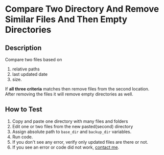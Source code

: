 # Compare Two Directory And Remove Similar Files And Then Empty Directories

## Description

Compare two files based on 
1. relative paths
2. last updated date
3. size.

If **all three criteria** matches then remove files from the second location.
After removing the files it will remove empty directories as well.

## How to Test
1. Copy and paste one directory with many files and folders
2. Edit one or two files from the new pasted(second) directory
3. Assign absolute path to `base_dir` and `backup_dir` variables.
4. Run code.
5. If you don't see any error, verify only updated files are there or not.
6. If you see an error or code did not work, [contact me](https://twitter.com/Sahil_Fruitwala).